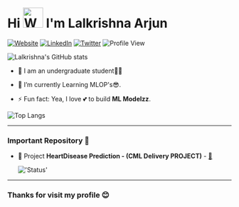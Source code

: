 <h1>Hi 
<img src="https://raw.githubusercontent.com/nixin72/nixin72/master/wave.gif" 
         alt="Waving hand animated gif"
         height="45"
         width="45"/>
    I'm <b>Lalkrishna Arjun</b></h1> 

  [![Website](https://img.shields.io/website?label=lkarjun&style=for-the-badge&url=https%3A%2F%2Fcodestackr.com)](https://www.linkedin.com/in/lkarjun/)
  [![LinkedIn](https://img.shields.io/badge/linkedin-%230077B5.svg?style=for-the-badge&logo=linkedin&logoColor=white)](https://www.linkedin.com/in/lkarjun/)
  [![Twitter](https://img.shields.io/badge/twitter-%230077B5.svg?style=for-the-badge&logo=twitter&logoColor=white)](https://twitter.com/lk_arjun_)
  ![Profile View](https://komarev.com/ghpvc/?username=lkarjun&style=for-the-badge)

  ![Lalkrishna's GitHub stats](https://github-readme-streak-stats.herokuapp.com/?user=lkarjun&theme=radical)

   * 📖 I am an undergraduate student👨‍🎓

  - 🌱 I’m currently Learning MLOP's😎.
  
  - ⚡ Fun fact: Yea, I love 💕 to build **ML Modelzz**.
  
  ![Top Langs](https://github-readme-stats.vercel.app/api/top-langs/?username=lkarjun&langs_count=4&theme=radical)
    

  ---

  ### Important Repository 🛑

  * 💾 Project **HeartDisease Prediction - (CML Delivery PROJECT)** - [🔗](https://github.com/lkarjun/octagon) 
  
    !['Status'](https://img.shields.io/badge/status-inprogress-brightgreen?style=for-the-badge)
  ---

  ### **Thanks for visit my profile 😊**
